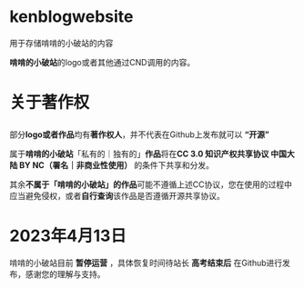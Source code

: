 # kenblogwebsite
用于存储啃啃的小破站的内容<p>
**啃啃的小破站**的logo或者其他通过CND调用的内容。<p>
# 关于著作权<p>
部分**logo或者作品**均有**著作权人**，并不代表在Github上发布就可以 **“开源”** <p>

属于**啃啃的小破站**「私有的｜独有的」**作品**将在**CC 3.0 知识产权共享协议 中国大陆 BY NC（署名｜非商业性使用）** 的条件下共享和分发。<p>
其余**不属于「啃啃的小破站」的作品**可能不遵循上述CC协议，您在使用的过程中应当避免侵权，或者**自行查询**该作品是否遵循开源共享协议。
<p><p> <h1>2023年4月13日</h1> 啃啃的小破站目前 <strong>暂停运营</strong> ，具体恢复时间待站长 <strong>高考结束后</strong> 在Github进行发布，感谢您的理解与支持。
